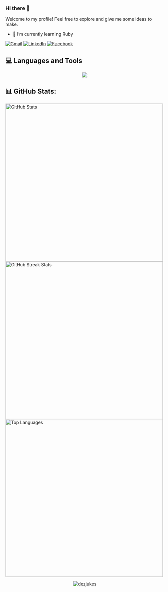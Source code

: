 ### Hi there 👋
Welcome to my profile! Feel free to explore and give me some ideas to make.

- 🌱 I’m currently learning Ruby

[![Gmail](https://img.shields.io/badge/Gmail-D14836?style=for-the-badge&logo=gmail&logoColor=white)](mailto:jbryandc08@gmail.com)
[![LinkedIn](https://img.shields.io/badge/linkedin-%230077B5.svg?style=for-the-badge&logo=linkedin&logoColor=white)](https://www.linkedin.com/in/johnbryanpdelacruz/)
[![Facebook](https://img.shields.io/badge/Facebook-%231877F2.svg?style=for-the-badge&logo=Facebook&logoColor=white)](https://www.facebook.com/Radioactiveness/)


## 💻 Languages and Tools
<p align="center">
  <a href="https://skillicons.dev">
    <img src="https://skillicons.dev/icons?i=c,cpp,java,javascript,kotlin,python,androidstudio,git,godot,mysql" />
  </a>
</p>



## 📊 GitHub Stats:

  <img width=500 src="https://github-readme-stats.vercel.app/api?username=DezJukes&theme=midnight-purple&hide_border=true&include_all_commits=true&count_private=false" alt="GitHub Stats" />
  <img width=500 src="https://github-readme-streak-stats.herokuapp.com/?user=DezJukes&theme=midnight-purple&hide_border=true" alt="GitHub Streak Stats" />
  <img width=500 src="https://github-readme-stats.vercel.app/api/top-langs/?username=DezJukes&theme=midnight-purple&hide_border=true&include_all_commits=true&count_private=false&layout=compact" alt="Top Languages" />

<p align="center"> <img src="https://komarev.com/ghpvc/?username=dezjukes&label=Visitors&color=5e4ecd&style=flat" alt="dezjukes" /> </p>
<!--
**DezJukes/DezJukes** is a ✨ _special_ ✨ repository because its `README.md` (this file) appears on your GitHub profile.

Here are some ideas to get you started:
- 📫 How to reach me: jbryandc08@gmail.com
- ⚡ Fun fact: The programming languages I have used so far are C, C++, Java, Javascript, Kotlin, Assembly Language.
- 🔭 I’m currently working on ...
- 🌱 I’m currently learning ...
- 👯 I’m looking to collaborate on ...
- 🤔 I’m looking for help with ...
- 💬 Ask me about ...
- 📫 How to reach me: ...
- 😄 Pronouns: ...
- ⚡ Fun fact: ...
-->
